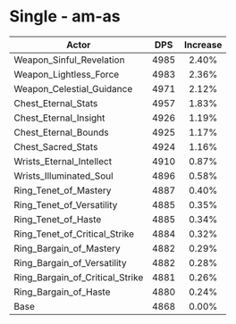 # Single - am-as
| Actor | DPS | Increase |
|---|:---:|:---:|
|Weapon_Sinful_Revelation|4985|2.40%|
|Weapon_Lightless_Force|4983|2.36%|
|Weapon_Celestial_Guidance|4971|2.12%|
|Chest_Eternal_Stats|4957|1.83%|
|Chest_Eternal_Insight|4926|1.19%|
|Chest_Eternal_Bounds|4925|1.17%|
|Chest_Sacred_Stats|4924|1.16%|
|Wrists_Eternal_Intellect|4910|0.87%|
|Wrists_Illuminated_Soul|4896|0.58%|
|Ring_Tenet_of_Mastery|4887|0.40%|
|Ring_Tenet_of_Versatility|4885|0.35%|
|Ring_Tenet_of_Haste|4885|0.34%|
|Ring_Tenet_of_Critical_Strike|4884|0.32%|
|Ring_Bargain_of_Mastery|4882|0.29%|
|Ring_Bargain_of_Versatility|4882|0.28%|
|Ring_Bargain_of_Critical_Strike|4881|0.26%|
|Ring_Bargain_of_Haste|4880|0.24%|
|Base|4868|0.00%|
